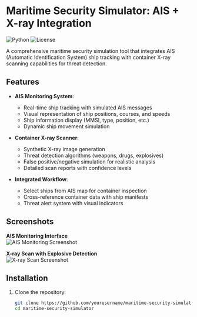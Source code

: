 # Maritime Security Simulator: AIS + X-ray Integration

![Python](https://img.shields.io/badge/python-3.7%2B-blue)
![License](https://img.shields.io/badge/license-MIT-green)

A comprehensive maritime security simulation tool that integrates AIS (Automatic Identification System) ship tracking with container X-ray scanning capabilities for threat detection.

## Features

- **AIS Monitoring System**:
  - Real-time ship tracking with simulated AIS messages
  - Visual representation of ship positions, courses, and speeds
  - Ship information display (MMSI, type, position, etc.)
  - Dynamic ship movement simulation

- **Container X-ray Scanner**:
  - Synthetic X-ray image generation
  - Threat detection algorithms (weapons, drugs, explosives)
  - False positive/negative simulation for realistic analysis
  - Detailed scan reports with confidence levels

- **Integrated Workflow**:
  - Select ships from AIS map for container inspection
  - Cross-reference container data with ship manifests
  - Threat alert system with visual indicators

## Screenshots

**AIS Monitoring Interface**  
![AIS Monitoring Screenshot](./screenshots/ais_monitoring.png)  

**X-ray Scan with Explosive Detection**  
![X-ray Scan Screenshot](./screenshots/xray_explosive.png)  

## Installation

1. Clone the repository:
   ```bash
   git clone https://github.com/yourusername/maritime-security-simulator.git
   cd maritime-security-simulator
